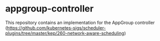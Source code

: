 # appgroup-controller
This repository contains an implementation for the AppGroup controller (https://github.com/kubernetes-sigs/scheduler-plugins/tree/master/kep/260-network-aware-scheduling)
